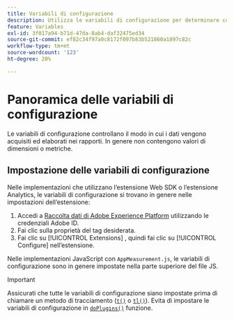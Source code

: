 ```yaml
---
title: Variabili di configurazione
description: Utilizza le variabili di configurazione per determinare come vengono raccolti i dati.
feature: Variables
exl-id: 3f017a94-b71d-47da-8ab4-daf32475ed34
source-git-commit: ef82c34f97a0c8172f097b83b521860a1897c82c
workflow-type: tm+mt
source-wordcount: '123'
ht-degree: 20%

---
```


# Panoramica delle variabili di configurazione

Le variabili di configurazione controllano il modo in cui i dati vengono acquisiti ed elaborati nei rapporti. In genere non contengono valori di dimensioni o metriche.

## Impostazione delle variabili di configurazione

Nelle implementazioni che utilizzano l’estensione Web SDK o l’estensione Analytics, le variabili di configurazione si trovano in genere nelle impostazioni dell’estensione:

1. Accedi a [Raccolta dati di Adobe Experience Platform](https://experience.adobe.com/data-collection) utilizzando le credenziali Adobe ID.
1. Fai clic sulla proprietà del tag desiderata.
1. Fai clic su [!UICONTROL Extensions] , quindi fai clic su [!UICONTROL Configure] nell’estensione.

Nelle implementazioni JavaScript con `AppMeasurement.js`, le variabili di configurazione sono in genere impostate nella parte superiore del file JS.

>[!IMPORTANT]
>
>Assicurati che tutte le variabili di configurazione siano impostate prima di chiamare un metodo di tracciamento ([`t()`](../functions/t-method.md) o [`tl()`](../functions/tl-method.md)). Evita di impostare le variabili di configurazione in [`doPlugins()`](../functions/doplugins.md) funzione.
